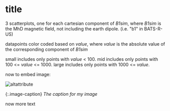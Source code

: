 # title
3 scatterplots, one for each cartesian component of *B1sim*, where *B1sim* is 
the MhD magnetic field, not including the earth dipole. (i.e. "b1" in BATS-R-US) 

datapoints color coded based on *value*, where *value* is the absolute value of 
the corresponding component of *B1sim*

small includes only points with *value* < 100.
mid includes only points with 100 <= *value* <= 1000.
large includes only points with 1000 <= *value*.

now to embed image:

![altattribute](https://dummyimage.com/200x200/b844b8/fff "Title")

{:.image-caption}
*The caption for my image*

now more text
